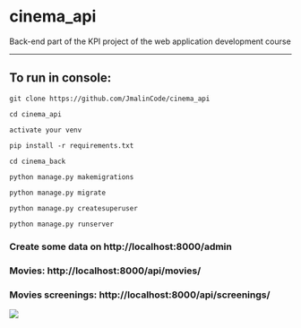 # cinema_api
Back-end part of the KPI project of the web application development course

---
## To run in console:

`
git clone https://github.com/JmalinCode/cinema_api
`

`
cd cinema_api
`

`
activate your venv
`

`
pip install -r requirements.txt
`

`
cd cinema_back
`

`
python manage.py makemigrations
`

`
python manage.py migrate
`

`
python manage.py createsuperuser
`

`
python manage.py runserver
`

### Create some data on http://localhost:8000/admin

### Movies: http://localhost:8000/api/movies/
### Movies screenings: http://localhost:8000/api/screenings/

![](https://camo.githubusercontent.com/ac13209e52632d84e059057f2a8110195656ec2be028b7b7d86b187466b35808/68747470733a2f2f63646e312e73617665706963652e72752f75706c6f6164732f323032312f31312f31352f37333231643663313364656239613834653261333231333637323235396461322d66756c6c2e706e67)